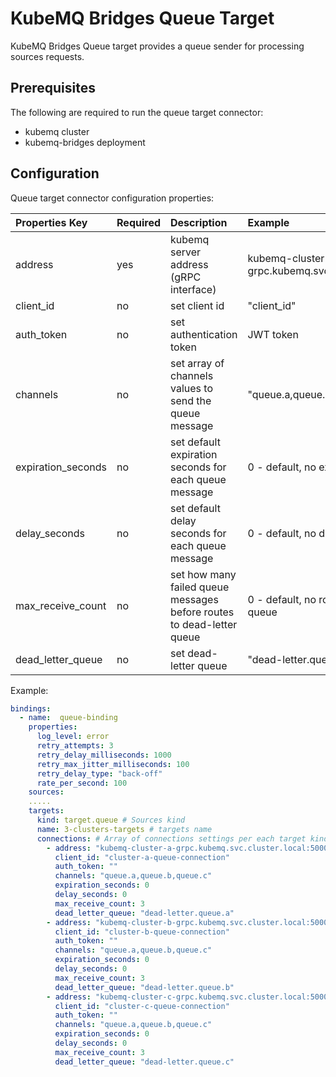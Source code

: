 # KubeMQ Bridges Queue Target

KubeMQ Bridges Queue target provides a queue sender for processing sources requests.

## Prerequisites
The following are required to run the queue target connector:

- kubemq cluster
- kubemq-bridges deployment


## Configuration

Queue target connector configuration properties:

| Properties Key     | Required | Description                                                           | Example                                              |
|:-------------------|:---------|:----------------------------------------------------------------------|:-----------------------------------------------------|
| address            | yes      | kubemq server address (gRPC interface)                                | kubemq-cluster-a-grpc.kubemq.svc.cluster.local:50000 |
| client_id          | no       | set client id                                                         | "client_id"                                          |
| auth_token         | no       | set authentication token                                              | JWT token                                            |
| channels           | no       | set array of channels values to send the queue message                        | "queue.a,queue.b,queue.c"                            |
| expiration_seconds | no       | set default expiration seconds for each queue message                 | 0 - default, no expiration                           |
| delay_seconds      | no       | set default delay seconds for each queue message                      | 0 - default, no delay                                |
| max_receive_count  | no       | set how many failed queue messages before routes to dead-letter queue | 0 - default, no routes to dead-letter queue          |
| dead_letter_queue  | no       | set dead-letter queue                                                 | "dead-letter.queue.a"                                |


Example:

```yaml
bindings:
  - name:  queue-binding 
    properties: 
      log_level: error
      retry_attempts: 3
      retry_delay_milliseconds: 1000
      retry_max_jitter_milliseconds: 100
      retry_delay_type: "back-off"
      rate_per_second: 100
    sources:
    .....
    targets:
      kind: target.queue # Sources kind
      name: 3-clusters-targets # targets name 
      connections: # Array of connections settings per each target kind
        - address: "kubemq-cluster-a-grpc.kubemq.svc.cluster.local:50000"
          client_id: "cluster-a-queue-connection"
          auth_token: ""
          channels: "queue.a,queue.b,queue.c"
          expiration_seconds: 0
          delay_seconds: 0
          max_receive_count: 3
          dead_letter_queue: "dead-letter.queue.a"
        - address: "kubemq-cluster-b-grpc.kubemq.svc.cluster.local:50000"
          client_id: "cluster-b-queue-connection"
          auth_token: ""
          channels: "queue.a,queue.b,queue.c"
          expiration_seconds: 0
          delay_seconds: 0
          max_receive_count: 3
          dead_letter_queue: "dead-letter.queue.b"
        - address: "kubemq-cluster-c-grpc.kubemq.svc.cluster.local:50000"
          client_id: "cluster-c-queue-connection"
          auth_token: ""
          channels: "queue.a,queue.b,queue.c"
          expiration_seconds: 0
          delay_seconds: 0
          max_receive_count: 3
          dead_letter_queue: "dead-letter.queue.c"
```

